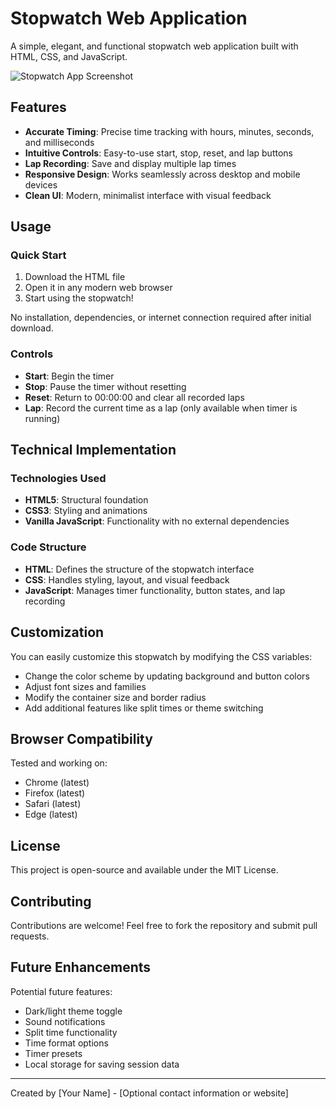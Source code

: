 # Stopwatch Web Application

A simple, elegant, and functional stopwatch web application built with HTML, CSS, and JavaScript.

![Stopwatch App Screenshot](https://via.placeholder.com/600x400)

## Features

- **Accurate Timing**: Precise time tracking with hours, minutes, seconds, and milliseconds
- **Intuitive Controls**: Easy-to-use start, stop, reset, and lap buttons
- **Lap Recording**: Save and display multiple lap times
- **Responsive Design**: Works seamlessly across desktop and mobile devices
- **Clean UI**: Modern, minimalist interface with visual feedback

## Usage

### Quick Start

1. Download the HTML file
2. Open it in any modern web browser
3. Start using the stopwatch!

No installation, dependencies, or internet connection required after initial download.

### Controls

- **Start**: Begin the timer
- **Stop**: Pause the timer without resetting
- **Reset**: Return to 00:00:00 and clear all recorded laps
- **Lap**: Record the current time as a lap (only available when timer is running)

## Technical Implementation

### Technologies Used

- **HTML5**: Structural foundation
- **CSS3**: Styling and animations
- **Vanilla JavaScript**: Functionality with no external dependencies

### Code Structure

- **HTML**: Defines the structure of the stopwatch interface
- **CSS**: Handles styling, layout, and visual feedback
- **JavaScript**: Manages timer functionality, button states, and lap recording

## Customization

You can easily customize this stopwatch by modifying the CSS variables:

- Change the color scheme by updating background and button colors
- Adjust font sizes and families
- Modify the container size and border radius
- Add additional features like split times or theme switching

## Browser Compatibility

Tested and working on:
- Chrome (latest)
- Firefox (latest)
- Safari (latest)
- Edge (latest)

## License

This project is open-source and available under the MIT License.

## Contributing

Contributions are welcome! Feel free to fork the repository and submit pull requests.

## Future Enhancements

Potential future features:
- Dark/light theme toggle
- Sound notifications
- Split time functionality
- Time format options
- Timer presets
- Local storage for saving session data

---

Created by [Your Name] - [Optional contact information or website]
